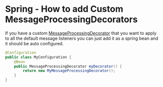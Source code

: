 # Spring - How to add Custom MessageProcessingDecorators

If you have a custom [MessageProcessingDecorator](../../../api/src/main/java/com/jashmore/sqs/decorator/MessageProcessingDecorator.java)
that you want to apply to all the default message listeners you can just add it as a spring bean and it should be auto configured.

```java
@Configuration
public class MyConfiguration {
    @Bean
    public MessageProcessingDecorator myDecorator() {
        return new MyMessageProcessingDecorator();
    }
}
```
